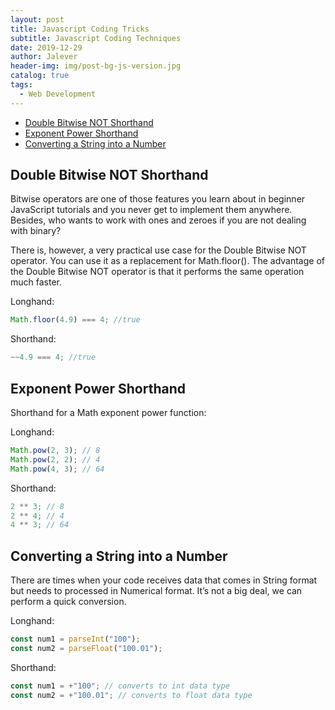 ```yaml
---
layout: post
title: Javascript Coding Tricks
subtitle: Javascript Coding Techniques
date: 2019-12-29
author: Jalever
header-img: img/post-bg-js-version.jpg
catalog: true
tags:
  - Web Development
---
```


- [Double Bitwise NOT Shorthand](#double-bitwise-not-shorthand)
- [Exponent Power Shorthand](#exponent-power-shorthand)
- [Converting a String into a Number](#converting-a-string-into-a-number)

## Double Bitwise NOT Shorthand

Bitwise operators are one of those features you learn about in beginner JavaScript tutorials and you never get to implement them anywhere. Besides, who wants to work with ones and zeroes if you are not dealing with binary?

There is, however, a very practical use case for the Double Bitwise NOT operator. You can use it as a replacement for Math.floor(). The advantage of the Double Bitwise NOT operator is that it performs the same operation much faster.

Longhand:

```js
Math.floor(4.9) === 4; //true
```

Shorthand:

```js
~~4.9 === 4; //true
```

## Exponent Power Shorthand

Shorthand for a Math exponent power function:

Longhand:

```js
Math.pow(2, 3); // 8
Math.pow(2, 2); // 4
Math.pow(4, 3); // 64
```

Shorthand:

```js
2 ** 3; // 8
2 ** 4; // 4
4 ** 3; // 64
```

## Converting a String into a Number

There are times when your code receives data that comes in String format but needs to processed in Numerical format. It’s not a big deal, we can perform a quick conversion.

Longhand:

```js
const num1 = parseInt("100");
const num2 = parseFloat("100.01");
```

Shorthand:

```js
const num1 = +"100"; // converts to int data type
const num2 = +"100.01"; // converts to float data type
```
